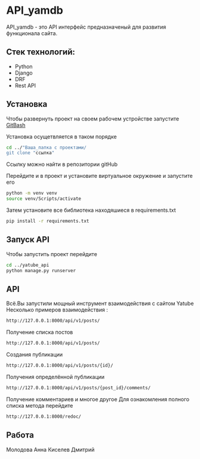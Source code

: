 # API_yamdb


API_yamdb - это API интерфейс предназначеный для развития функционала сайта.

## Стек технологий:
- Python
- Django
- DRF
- Rest API

## Установка 

Чтобы развернуть проект на своем рабочем устройстве запустите [GitBash](https://git-scm.com/downloads)

Установка осущетвляется в таком порядке 

```sh
cd ../"Ваша_папка с проектами/
git clone "ссылка"
```

Ссылку можно найти в репозитории gitHub

Перейдите и в проект и установите виртуальное окружение и запустите его

```sh
python -m venv venv
source venv/Scripts/activate
```

Затем установите все библиотека находяшиеся в requirements.txt

```sh
pip install -r requirements.txt
```

## Запуск API 

Чтобы запустить проект перейдите 

```sh
cd ../yatube_api
python manage.py runserver 
```

## API

Всё.Вы запустили мощный инструмент взаимодействия с сайтом Yatube
Несколько примеров взаимодействия :
```sh
http://127.0.0.1:8000/api/v1/posts/
```
Получение списка постов 
```sh
http://127.0.0.1:8000/api/v1/posts/
```
Создания публикации 
```sh
http://127.0.0.1:8000/api/v1/posts/{id}/
```
Получения определённой публикации
```sh
http://127.0.0.1:8000/api/v1/posts/{post_id}/comments/
```
Получение комментариев и многое другое 
Для ознакомления полного списка метода перейдите 
```sh
http://127.0.0.1:8000/redoc/
```
## Работа
Молодова Анна
Киселев Дмитрий
